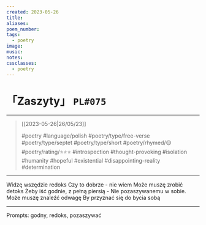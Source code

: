 ```yaml
---
created: 2023-05-26
title:
aliases:
poem_number:
tags:
  - poetry
image:
music:
notes:
cssclasses:
  - poetry
---
```

# 「Zaszyty」 `PL#075`

---

> [[2023-05-26|26/05/23]]
> 
> #poetry 
> #language/polish 
> #poetry/type/free-verse #poetry/type/septet #poetry/type/short 
> #poetry/rhymed/🟡 
> #poetry/rating/⭐⭐⭐ 
> #introspection #thought-provoking #isolation #humanity #hopeful #existential #disappointing-reality #determination 

---

Widzę wszędzie redoks
Czy to dobrze - nie wiem
Może muszę zrobić detoks
Żeby iść godnie, z pełną piersią -
Nie pozaszywanemu w sobie.
Może muszę znaleźć odwagę
By przyznać się do bycia sobą

---

Prompts: godny, redoks, pozaszywać